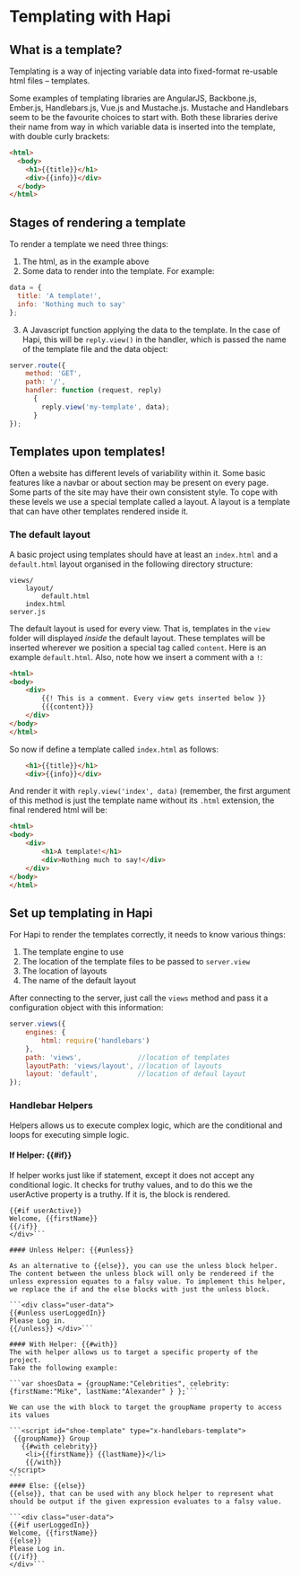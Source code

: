 # Templating with Hapi

## What is a template?
Templating is a way of injecting variable data into fixed-format re-usable html files – templates.

Some examples of templating libraries are AngularJS, Backbone.js, Ember.js, Handlebars.js, Vue.js and Mustache.js. Mustache and Handlebars seem to be the favourite choices to start with. Both these libraries derive their name from way in which variable data is inserted into the template, with double curly brackets:

```html
<html>
  <body>
    <h1>{{title}}</h1>
    <div>{{info}}</div>
  </body>
</html>
```

## Stages of rendering a template

To render a template we need three things:

1. The html, as in the example above
2. Some data to render into the template. For example:

```javascript
data = {
  title: 'A template!',
  info: 'Nothing much to say'
};
```

3. A Javascript function applying the data to the template. In the case of Hapi, this will be `reply.view()` in the handler, which is passed the name of the template file and the data object:

```javascript
server.route({
    method: 'GET',
    path: '/',
    handler: function (request, reply)
      {
        reply.view('my-template', data);
      }
});
```

## Templates upon templates!

Often a website has different levels of variability within it. Some basic features like a navbar or about section may be present on every page. Some parts of the site may have their own consistent style. To cope with these levels we use a special template called a layout. A layout is a template that can have other templates rendered inside it.

### The default layout

A basic project using templates should have at least an `index.html` and a `default.html` layout organised in the following directory structure:
```
views/
    layout/
        default.html
    index.html
server.js
```
The default layout is used for every view. That is, templates in the `view` folder will displayed *inside* the default layout. These templates will be inserted wherever we position a special tag called `content`. Here is an example `default.html`. Also, note how we insert a comment with a `!`:

```html
<html>
<body>
    <div>
    	{{! This is a comment. Every view gets inserted below }}
        {{{content}}}
    </div>
</body>
</html>
```

So now if define a template called `index.html` as follows:

```html
    <h1>{{title}}</h1>
    <div>{{info}}</div>
```

And render it with `reply.view('index', data)` (remember, the first argument of this method is just the template name without its `.html` extension, the final rendered html will be:

```html
<html>
<body>
    <div>
    	<h1>A template!</h1>
        <div>Nothing much to say!</div>
    </div>
</body>
</html>
```

## Set up templating in Hapi

For Hapi to render the templates correctly, it needs to know various things:

1. The template engine to use
2. The location of the template files to be passed to `server.view`
3. The location of layouts
4. The name of the default layout

After connecting to the server, just call the `views` method and pass it a configuration object with this information:


```javascript
server.views({
    engines: {
        html: require('handlebars')
    },
    path: 'views',				//location of templates
    layoutPath: 'views/layout',	//location of layouts
    layout: 'default',			//location of defaul layout
});
```

### Handlebar Helpers

Helpers allows us to execute complex logic, which are the conditional and loops for executing simple logic.

#### If Helper: {{#if}}

If helper works just like if statement, except it does not accept any conditional logic. It checks for truthy values, and to do this we the userActive property is a truthy. If it is, the block is rendered.

```<div class="user-data">​
{{#if userActive}}​
Welcome, {{firstName}}
{{/if}}
​</div>```

#### Unless Helper: {{#unless}}

As an alternative to {{else}}, you can use the unless block helper. The content between the unless block will only be rendereed if the unless expression equates to a falsy value. To implement this helper, we replace the if and the else blocks with just the unless block.

```<div class="user-data">​
{{#unless userLoggedIn}}​
Please Log in.
{{/unless}} </div>```

#### With Helper: {{#with}}
The with helper allows us to target a specific property of the project.
Take the following example:

```var shoesData = {groupName:"Celebrities", celebrity:{firstName:"Mike", lastName:"Alexander" } };```

We can use the with block to target the groupName property to access its values

```<script id="shoe-template" type="x-handlebars-template">​
 {{groupName}} Group
   {{#with celebrity}}​
    <li>{{firstName}} {{lastName}}</li>​
    {{/with}}
​</script>
``` 
#### Else: {{else}}
{{else}}, that can be used with any block helper to represent what should be output if the given expression evaluates to a falsy value.

```<div class="user-data">​
{{#if userLoggedIn}}​
Welcome, {{firstName}}
{{else}}
Please Log in.
{{/if}}
​</div>```
